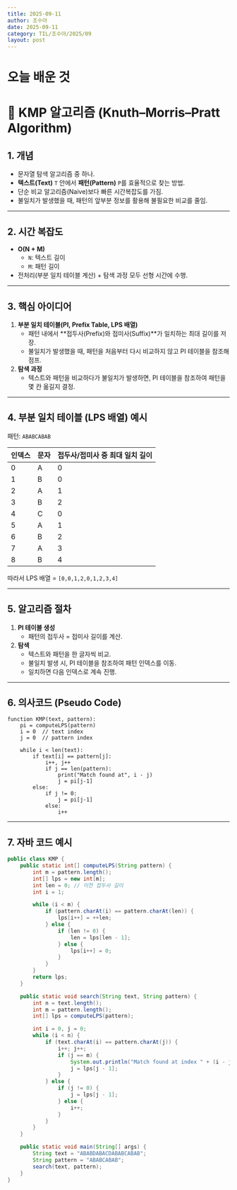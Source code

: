 ```yaml
---
title: 2025-09-11
author: 조수아
date: 2025-09-11
category: TIL/조수아/2025/09
layout: post
---
```


# 오늘 배운 것


# 📘 KMP 알고리즘 (Knuth–Morris–Pratt Algorithm)

## 1. 개념

- 문자열 탐색 알고리즘 중 하나.
- **텍스트(Text)** `T` 안에서 **패턴(Pattern)** `P`를 효율적으로 찾는 방법.
- 단순 비교 알고리즘(Naive)보다 빠른 시간복잡도를 가짐.
- 불일치가 발생했을 때, 패턴의 앞부분 정보를 활용해 불필요한 비교를 줄임.

---

## 2. 시간 복잡도

- **O(N + M)**
    - `N`: 텍스트 길이
    - `M`: 패턴 길이
- 전처리(부분 일치 테이블 계산) + 탐색 과정 모두 선형 시간에 수행.

---

## 3. 핵심 아이디어

1. **부분 일치 테이블(PI, Prefix Table, LPS 배열)**
    - 패턴 내에서 **접두사(Prefix)와 접미사(Suffix)**가 일치하는 최대 길이를 저장.
    - 불일치가 발생했을 때, 패턴을 처음부터 다시 비교하지 않고 PI 테이블을 참조해 점프.
2. **탐색 과정**
    - 텍스트와 패턴을 비교하다가 불일치가 발생하면, PI 테이블을 참조하여 패턴을 몇 칸 옮길지 결정.

---

## 4. 부분 일치 테이블 (LPS 배열) 예시

패턴: `ABABCABAB`

| 인덱스 | 문자 | 접두사/접미사 중 최대 일치 길이 |
| --- | --- | --- |
| 0 | A | 0 |
| 1 | B | 0 |
| 2 | A | 1 |
| 3 | B | 2 |
| 4 | C | 0 |
| 5 | A | 1 |
| 6 | B | 2 |
| 7 | A | 3 |
| 8 | B | 4 |

따라서 LPS 배열 = `[0,0,1,2,0,1,2,3,4]`

---

## 5. 알고리즘 절차

1. **PI 테이블 생성**
    - 패턴의 접두사 = 접미사 길이를 계산.
2. **탐색**
    - 텍스트와 패턴을 한 글자씩 비교.
    - 불일치 발생 시, PI 테이블을 참조하여 패턴 인덱스를 이동.
    - 일치하면 다음 인덱스로 계속 진행.

---

## 6. 의사코드 (Pseudo Code)

```
function KMP(text, pattern):
    pi = computeLPS(pattern)
    i = 0  // text index
    j = 0  // pattern index

    while i < len(text):
        if text[i] == pattern[j]:
            i++, j++
            if j == len(pattern):
                print("Match found at", i - j)
                j = pi[j-1]
        else:
            if j != 0:
                j = pi[j-1]
            else:
                i++

```

---

## 7. 자바 코드 예시

```java
public class KMP {
    public static int[] computeLPS(String pattern) {
        int m = pattern.length();
        int[] lps = new int[m];
        int len = 0; // 이전 접두사 길이
        int i = 1;

        while (i < m) {
            if (pattern.charAt(i) == pattern.charAt(len)) {
                lps[i++] = ++len;
            } else {
                if (len != 0) {
                    len = lps[len - 1];
                } else {
                    lps[i++] = 0;
                }
            }
        }
        return lps;
    }

    public static void search(String text, String pattern) {
        int n = text.length();
        int m = pattern.length();
        int[] lps = computeLPS(pattern);

        int i = 0, j = 0;
        while (i < n) {
            if (text.charAt(i) == pattern.charAt(j)) {
                i++; j++;
                if (j == m) {
                    System.out.println("Match found at index " + (i - j));
                    j = lps[j - 1];
                }
            } else {
                if (j != 0) {
                    j = lps[j - 1];
                } else {
                    i++;
                }
            }
        }
    }

    public static void main(String[] args) {
        String text = "ABABDABACDABABCABAB";
        String pattern = "ABABCABAB";
        search(text, pattern);
    }
}

```